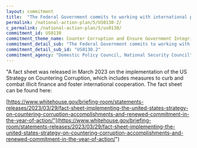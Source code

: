 ```yaml
---
layout: commitment
title:  "The Federal Government commits to working with international partners to further elevate international standards and practices against illicit finance, and continue to build the cooperative relationships to combat such conduct."
permalink: /national-action-plan/5/US0130-2/
c_permalink: /national-action-plan/5/us0130/
commitment_id: US0130
commitment_theme_name: Counter Corruption and Ensure Government Integrity and Accountability to the Public
commitment_detail_sub: "The Federal Government commits to working with international partners to further elevate international standards and practices against illicit finance, and continue to build the cooperative relationships to combat such conduct."
commitment_detail_sub_id: "US0130.2"
commitment_agency: "Domestic Policy Council, National Security Council"
---
```


"A fact sheet was released in March 2023 on the implementation of the US Strategy on Countering Corruption, which includes measures to curb and combat illicit finance and foster international cooperation. The fact sheet can be found here:

[https://www.whitehouse.gov/briefing-room/statements-releases/2023/03/29/fact-sheet-implementing-the-united-states-strategy-on-countering-corruption-accomplishments-and-renewed-commitment-in-the-year-of-action/"](https://www.whitehouse.gov/briefing-room/statements-releases/2023/03/29/fact-sheet-implementing-the-united-states-strategy-on-countering-corruption-accomplishments-and-renewed-commitment-in-the-year-of-action/")